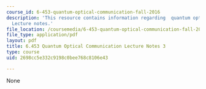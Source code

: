 ```yaml
---
course_id: 6-453-quantum-optical-communication-fall-2016
description: 'This resource contains information regarding  quantum optical communication:
  Lecture notes.'
file_location: /coursemedia/6-453-quantum-optical-communication-fall-2016/2698cc5e332c9198c0bee768c8106e43_MIT6_453F16_Lect3.pdf
file_type: application/pdf
layout: pdf
title: 6.453 Quantum Optical Communication Lecture Notes 3
type: course
uid: 2698cc5e332c9198c0bee768c8106e43

---
```

None